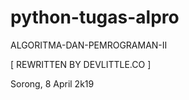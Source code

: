 # python-tugas-alpro
ALGORITMA-DAN-PEMROGRAMAN-II

[ REWRITTEN BY DEVLITTLE.CO ]


Sorong, 8 April 2k19

